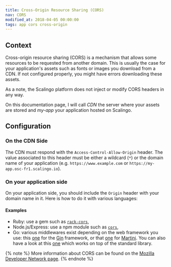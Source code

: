 ```yaml
---
title: Cross-Origin Resource Sharing (CORS)
nav: CORS
modified_at: 2018-04-05 00:00:00
tags: app cors cross-origin
---
```


## Context

Cross-origin resource sharing (CORS) is a mechanism that allows some resources to be requested from
another domain. This is usually the case for your application's assets such as fonts or images you
download from a CDN. If not configured properly, you might have errors downloading these assets.

As a note, the Scalingo platform does not inject or modify CORS headers in any way.

On this documentation page, I will call _CDN_ the server where your assets are stored and _my-app_
your application hosted on Scalingo.

## Configuration

### On the CDN Side

The CDN must respond with the `Access-Control-Allow-Origin` header. The value associated to this
header must be either a wildcard (`*`) or the domain name of your application (e.g.
`https://www.example.com` or `https://my-app.osc-fr1.scalingo.io`).

### On your application side

On your application side, you should include the `Origin` header with your domain name in it. Here
is how to do it with various languages:

#### Examples

* Ruby: use a gem such as [`rack-cors`](https://rubygems.org/gems/rack-cors),
* Node.js/Express: use a npm module such as [`cors`](https://www.npmjs.com/package/cors),
* Go: various middlewares exist depending on the web framework you use: this
  [one](https://godoc.org/github.com/gin-contrib/cors) for the
  [Gin](https://github.com/gin-gonic/gin) framework, or that
  [one](https://godoc.org/github.com/martini-contrib/cors) for
  [Martini](https://github.com/go-martini/martini). You can also have a look at this
  [one](https://godoc.org/github.com/rs/cors) which works on top of the standard library.

{% note %}
More information about CORS can be found on the [Mozilla Developer Network
page](https://developer.mozilla.org/en-US/docs/Web/HTTP/CORS).
{% endnote %}
